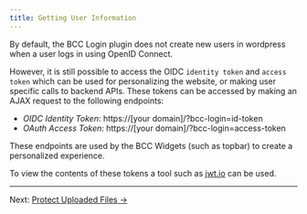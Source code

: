 ```yaml
---
title: Getting User Information
---
```


By default, the BCC Login plugin does not create new users in wordpress when a user logs in using OpenID Connect.

However, it is still possible to access the OIDC `identity token` and `access token` which can be used for personalizing the website, or making user specific calls to backend APIs. These tokens can be accessed by making an AJAX request to the following endpoints:

* *OIDC Identity Token*: https://[your domain]/?bcc-login=id-token
* *OAuth Access Token*: https://[your domain]/?bcc-login=access-token

These endpoints are used by the BCC Widgets (such as topbar) to create a personalized experience.

To view the contents of these tokens a tool such as  [jwt.io](https://jwt.io) can be used.

---

Next: [Protect Uploaded Files →](protect-uploads-files)
